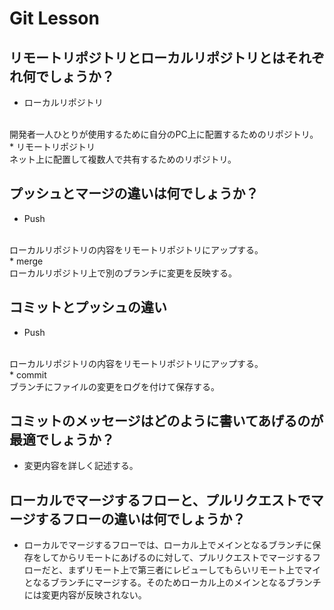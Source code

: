 # Git Lesson

## リモートリポジトリとローカルリポジトリとはそれぞれ何でしょうか？

* ローカルリポジトリ
<br>
開発者一人ひとりが使用するために自分のPC上に配置するためのリポジトリ。
<br>
* リモートリポジトリ
<br>
ネット上に配置して複数人で共有するためのリポジトリ。

## プッシュとマージの違いは何でしょうか？

* Push
<br>
ローカルリポジトリの内容をリモートリポジトリにアップする。
<br>
* merge
<br>
ローカルリポジトリ上で別のブランチに変更を反映する。

## コミットとプッシュの違い

* Push
<br>
ローカルリポジトリの内容をリモートリポジトリにアップする。
<br>
* commit
<br>
ブランチにファイルの変更をログを付けて保存する。

## コミットのメッセージはどのように書いてあげるのが最適でしょうか？

* 変更内容を詳しく記述する。

## ローカルでマージするフローと、プルリクエストでマージするフローの違いは何でしょうか？

* ローカルでマージするフローでは、ローカル上でメインとなるブランチに保存をしてからリモートにあげるのに対して、プルリクエストでマージするフローだと、まずリモート上で第三者にレビューしてもらいリモート上でマイとなるブランチにマージする。そのためローカル上のメインとなるブランチには変更内容が反映されない。

